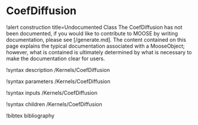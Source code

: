 <!-- MOOSE Documentation Stub: Remove this when content is added. -->

# CoefDiffusion

!alert construction title=Undocumented Class
The CoefDiffusion has not been documented, if you would like to contribute to MOOSE by
writing documentation, please see [/generate.md]. The content contained on this page explains
the typical documentation associated with a MooseObject; however, what is contained is ultimately
determined by what is necessary to make the documentation clear for users.

!syntax description /Kernels/CoefDiffusion

!syntax parameters /Kernels/CoefDiffusion

!syntax inputs /Kernels/CoefDiffusion

!syntax children /Kernels/CoefDiffusion

!bibtex bibliography
